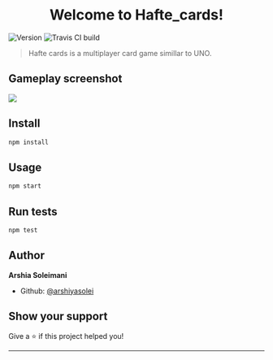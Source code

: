 <h1 align="center">Welcome to Hafte_cards!</h1>
<p>
  <img alt="Version" src="https://img.shields.io/badge/version-0.0.1-blue.svg?cacheSeconds=2592000" />
  <img alt="Travis CI build" src="https://travis-ci.org/arshiyasolei/hafte-cards.svg?branch=master" />

</p>

> Hafte cards is a multiplayer card game simillar to UNO.

## Gameplay screenshot

<img src="game_screenshot.png"/>

## Install

```sh
npm install
```

## Usage

```sh
npm start
```

## Run tests

```sh
npm test
```

## Author

**Arshia Soleimani**

* Github: [@arshiyasolei](https://github.com/arshiyasolei)

## Show your support

Give a ⭐️ if this project helped you!

***